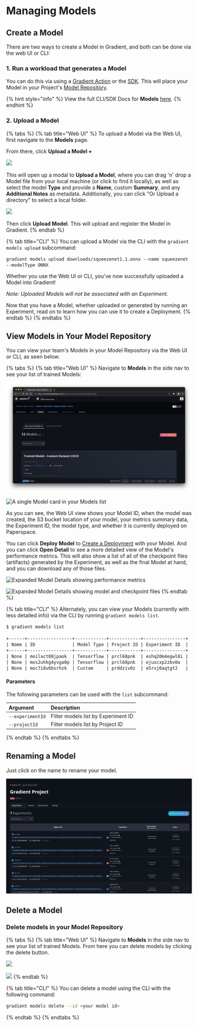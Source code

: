 # Managing Models

## Create a Model

There are two ways to create a Model in Gradient, and both can be done via the web UI or CLI:

### 1. Run a workload that generates a Model

You can do this via using a [Gradient Action](../../../explore-train-deploy/workflows/gradient-actions.md#model-create) or the [SDK](../../../more/gradient-python-sdk-1/). This will place your Model in your Project's [Model Repository](../#model-repository).

{% hint style="info" %}
View the full CLI/SDK Docs for **Models** [here](https://paperspace.github.io/gradient-cli/gradient.cli.html#gradient-models). 
{% endhint %}

### 2. Upload a Model

{% tabs %}
{% tab title="Web UI" %}
To upload a Model via the Web UI, first navigate to the **Models** page.

From there, click **Upload a Model +**

![](../../../.gitbook/assets/click-upload.png)

This will open up a modal to **Upload a Model**, where you can drag 'n' drop a Model file from your local machine \(or click to find it locally\), as well as select the model **Type** and provide a **Name**, custom **Summary**, and any **Additional Notes** as metadata.  Additionally, you can click "Or Upload a directory" to select a local folder.

![](../../../.gitbook/assets/screen-shot-2020-06-04-at-1.15.11-pm.png)

Then click **Upload Model**. This will upload and register the Model in Gradient.
{% endtab %}

{% tab title="CLI" %}
You can upload a Model via the CLI with the `gradient models upload` subcommand:

```text
gradient models upload downloads/squeezenet1.1.onnx --name squeezenet --modelType ONNX
```

Whether you use the Web UI or CLI, you've now successfully uploaded a Model into Gradient!

_Note: Uploaded Models will not be associated with an Experiment._ 

Now that you have a Model, whether uploaded or generated by running an Experiment, read on to learn how you can use it to create a Deployment.
{% endtab %}
{% endtabs %}

## View Models in Your Model Repository

You can view your team's Models in your Model Repository via the Web UI or CLI, as seen below.

{% tabs %}
{% tab title="Web UI" %}
Navigate to **Models** in the side nav to see your list of trained Models:

![Models are available within projects](../../../.gitbook/assets/screen-shot-2021-01-18-at-10.12.57-pm%20%282%29%20%282%29%20%282%29%20%282%29%20%281%29.png)

![A single Model card in your Models list](../../../.gitbook/assets/screen-shot-2019-06-25-at-2.30.08-am.png)

As you can see, the Web UI view shows your Model ID, when the model was created, the S3 bucket location of your model, your metrics summary data, the Experiment ID, the model type, and whether it is currently deployed on Paperspace.

You can click **Deploy Model** to [Create a Deployment](https://docs.paperspace.com/gradient/explore-train-deploy/deployments/managing-deployments#create-a-deployment) with your Model. And you can click **Open Detail** to see a more detailed view of the Model's performance metrics. This will also show a list of all of the checkpoint files \(artifacts\) generated by the Experiment, as well as the final Model at hand, and you can download any of those files.

![Expanded Model Details showing performance metrics](../../../.gitbook/assets/screen-shot-2019-06-25-at-3.00.52-pm.png)

![Expanded Model Details showing model and checkpoint files](../../../.gitbook/assets/screen-shot-2019-06-25-at-3.01.13-pm.png)
{% endtab %}

{% tab title="CLI" %}
Alternately, you can view your Models \(currently with less detailed info\) via the CLI by running `gradient models list`.

```text
$ gradient models list

+------+-----------------+------------+------------+----------------+
| Name | ID              | Model Type | Project ID | Experiment ID  |
+------+-----------------+------------+------------+----------------+
| None | moilact08jpaok  | Tensorflow | prcl68pnk  | eshq20m4egwl8i |
| None | mos2uhkg4yvga0p | Tensorflow | prcl68pnk  | ejuxcxp2zbv0a  |
| None | moc7i8v6bsrhzk  | Custom     | prddziv0z  | e5rxj0aqtgt2   |
```

#### Parameters

The following parameters can be used with the `list` subcommand:

| Argument | Description |
| :--- | :--- |
| `--experimentId` | Filter models list by Experiment ID |
| `--projectId` | Filter models list by Project ID |
{% endtab %}
{% endtabs %}

## Renaming a Model

Just click on the name to rename your model.

![](../../../.gitbook/assets/image%20%283%29.png)

## Delete a Model

### Delete models in your Model Repository

{% tabs %}
{% tab title="Web UI" %}
Navigate to **Models** in the side nav to see your list of trained Models.  From here you can delete models by clicking the delete button.  

![](../../../.gitbook/assets/image%20%2817%29.png)

![](../../../.gitbook/assets/screen-shot-2020-01-06-at-5.59.03-pm.png)
{% endtab %}

{% tab title="CLI" %}
You can delete a model using the CLI with the following command:

```bash
gradient models delete --id <your model id>
```
{% endtab %}
{% endtabs %}

